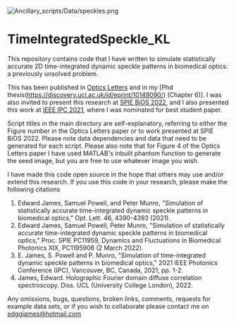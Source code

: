 ![Ancillary_scripts/Data/speckles.png](https://github.com/edggjames/TimeIntegratedSpeckle_KL/blob/main/Ancillary_scripts/Data/speckles.png)

# TimeIntegratedSpeckle_KL

This repository contains code that I have written to simulate statistically accurate 2D time-integrated dynamic speckle patterns in biomedical optics: a previously unsolved problem. 

This has been published in [Optics Letters](https://opg.optica.org/ol/abstract.cfm?uri=ol-46-17-4390) and in my [Phd thesis(https://discovery.ucl.ac.uk/id/eprint/10149090/) (Chapter 6)]. I was also invited to present this research at [SPIE BiOS 2022](https://www.spiedigitallibrary.org/conference-proceedings-of-spie/PC11959/2603939/Simulation-of-statistically-accurate-time-integrated-dynamic-speckle-patterns-in/10.1117/12.2603939.full), and I also presented this work at [IEEE IPC 2021](https://ieeexplore.ieee.org/abstract/document/9592981), where I was nominated for best student paper.

Script titles in the main directory are self-explanatory, referring to either the Figure number in the Optics Letters paper or to work presented at SPIE BiOS 2022. Please note data dependencies and data that need to be generated for each script. Please also note that for Figure 4 of the Optics Letters paper I have used MATLAB's inbuilt phantom function to generate the seed image, but you are free to use whatever image you wish. 

I have made this code open source in the hope that others may use and/or extend this research. If you use this code in your research, please make the following citations

1. Edward James, Samuel Powell, and Peter Munro, "Simulation of statistically accurate time-integrated dynamic speckle patterns in biomedical optics," Opt. Lett. 46, 4390-4393 (2021).
2. Edward James, Samuel Powell, Peter Munro, "Simulation of statistically accurate time-integrated dynamic speckle patterns in biomedical optics," Proc. SPIE PC11959, Dynamics and Fluctuations in Biomedical Photonics XIX, PC1195906 (2 March 2022).
3. E. James, S. Powell and P. Munro, "Simulation of time-integrated dynamic speckle patterns in biomedical optics," 2021 IEEE Photonics Conference (IPC), Vancouver, BC, Canada, 2021, pp. 1-2.
4. James, Edward. Holographic Fourier domain diffuse correlation spectroscopy. Diss. UCL (University College London), 2022.

Any omissions, bugs, questions, broken links, comments, requests for example data sets, or if you wish to collaborate please contact me on <edggjames@hotmail.com>


